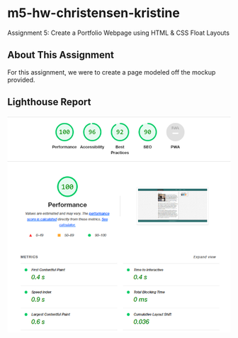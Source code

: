 # m5-hw-christensen-kristine
Assignment 5: Create a Portfolio Webpage using HTML & CSS Float Layouts
## About This Assignment ##
For this assignment, we were to create a page modeled off the mockup provided.

## Lighthouse Report ##
![picture alt](images/LHScreenshot.png "Overall Scores")